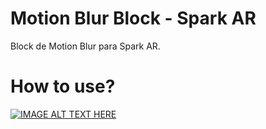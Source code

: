 # Motion Blur Block - Spark AR 
Block de Motion Blur para Spark AR.


# How to use?

[![IMAGE ALT TEXT HERE](https://img.youtube.com/vi/unw_jR9h9_8/0.jpg)](https://www.youtube.com/watch?v=unw_jR9h9_8)

